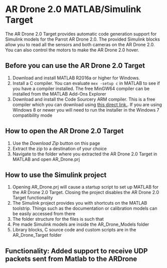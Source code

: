 # AR Drone 2.0 MATLAB/Simulink Target

The AR Drone 2.0 Target provides automatic code generation support for Simulink models for the Parrot AR Drone 2.0. 
The provided Simulink blocks allow you to read all the sensors and both cameras on the AR Drone 2.0. You can also control the motors to make the AR Drone 2.0 hover.

## Before you can use the AR Drone 2.0 Target
1. Download and install MATLAB R2016a or higher for Windows.
2. Install a C compiler. You can evaluate `mex -setup c` in MATLAB to see if you have a compiler installed. The free MinGW64 compiler can be installed from the MATLAB Add-Ons Explorer
3. Download and install the Code Sourcery ARM compiler. This is a free compiler which you can download using [this direct link.](https://sourcery.mentor.com/sgpp/lite/arm/portal/package8738/public/arm-none-linux-gnueabi/arm-2011.03-41-arm-none-linux-gnueabi.exe). If you are using Windows 8 or newer you will need to run the installer in the Windows 7 compatibility mode

## How to open the AR Drone 2.0 Target
1. Use the _Download Zip_ button on this page
2. Extract the zip to a destination of your choice
3. Navigate to the folder where you extracted the AR Drone 2.0 Target in MATLAB and open AR_Drone.prj

## How to use the Simulink project
1. Opening AR_Drone.prj will cause a startup script to set up MATLAB for the AR Drone 2.0 Target. Closing the project disables the AR Drone 2.0 Target functionality
2. The Simulink project provides you with shortcuts on the MATLAB toolstrip. Things such as the documentation or calibration models can be easily accessed from there
3. The folder structure for the files is such that
  1. Pre made Simulink models are inside the AR_Drone_Models folder
  2. Library blocks, C source code and custom scripts are in the AR_Drone_Target folder 

## Functionality: Added support to receive UDP packets sent from Matlab to the ARDrone
